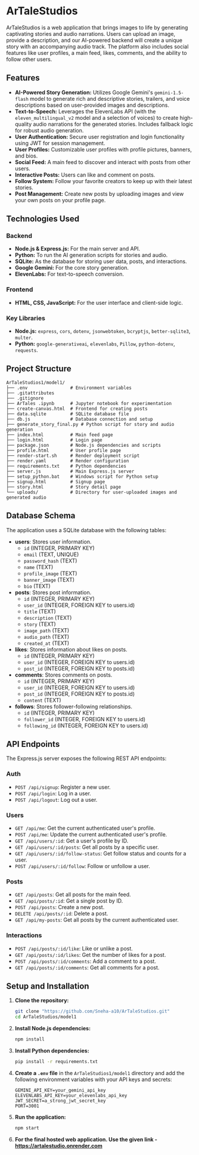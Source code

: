 # ArTaleStudios

ArTaleStudios is a web application that brings images to life by generating captivating stories and audio narrations. Users can upload an image, provide a description, and our AI-powered backend will create a unique story with an accompanying audio track. The platform also includes social features like user profiles, a main feed, likes, comments, and the ability to follow other users.

## Features

*   **AI-Powered Story Generation:** Utilizes Google Gemini's `gemini-1.5-flash` model to generate rich and descriptive stories, trailers, and voice descriptions based on user-provided images and descriptions.
*   **Text-to-Speech:** Leverages the ElevenLabs API (with the `eleven_multilingual_v2` model and a selection of voices) to create high-quality audio narrations for the generated stories. Includes fallback logic for robust audio generation.
*   **User Authentication:** Secure user registration and login functionality using JWT for session management.
*   **User Profiles:** Customizable user profiles with profile pictures, banners, and bios.
*   **Social Feed:** A main feed to discover and interact with posts from other users.
*   **Interactive Posts:** Users can like and comment on posts.
*   **Follow System:** Follow your favorite creators to keep up with their latest stories.
*   **Post Management:** Create new posts by uploading images and view your own posts on your profile page.

## Technologies Used

### Backend
*   **Node.js & Express.js:** For the main server and API.
*   **Python:** To run the AI generation scripts for stories and audio.
*   **SQLite:** As the database for storing user data, posts, and interactions.
*   **Google Gemini:** For the core story generation.
*   **ElevenLabs:** For text-to-speech conversion.

### Frontend
*   **HTML, CSS, JavaScript:** For the user interface and client-side logic.

### Key Libraries
*   **Node.js:** `express`, `cors`, `dotenv`, `jsonwebtoken`, `bcryptjs`, `better-sqlite3`, `multer`.
*   **Python:** `google-generativeai`, `elevenlabs`, `Pillow`, `python-dotenv`, `requests`.

## Project Structure

```
ArTaleStudios1/model1/
├── .env                # Environment variables
├── .gitattributes
├── .gitignore
├── ArTales .ipynb      # Jupyter notebook for experimentation
├── create-canvas.html  # Frontend for creating posts
├── data.sqlite         # SQLite database file
├── db.js               # Database connection and setup
├── generate_story_final.py # Python script for story and audio generation
├── index.html          # Main feed page
├── login.html          # Login page
├── package.json        # Node.js dependencies and scripts
├── profile.html        # User profile page
├── render-start.sh     # Render deployment script
├── render.yaml         # Render configuration
├── requirements.txt    # Python dependencies
├── server.js           # Main Express.js server
├── setup_python.bat    # Windows script for Python setup
├── signup.html         # Signup page
├── story.html          # Story detail page
└── uploads/            # Directory for user-uploaded images and generated audio
```

## Database Schema

The application uses a SQLite database with the following tables:

*   **users**: Stores user information.
    *   `id` (INTEGER, PRIMARY KEY)
    *   `email` (TEXT, UNIQUE)
    *   `password_hash` (TEXT)
    *   `name` (TEXT)
    *   `profile_image` (TEXT)
    *   `banner_image` (TEXT)
    *   `bio` (TEXT)
*   **posts**: Stores post information.
    *   `id` (INTEGER, PRIMARY KEY)
    *   `user_id` (INTEGER, FOREIGN KEY to users.id)
    *   `title` (TEXT)
    *   `description` (TEXT)
    *   `story` (TEXT)
    *   `image_path` (TEXT)
    *   `audio_path` (TEXT)
    *   `created_at` (TEXT)
*   **likes**: Stores information about likes on posts.
    *   `id` (INTEGER, PRIMARY KEY)
    *   `user_id` (INTEGER, FOREIGN KEY to users.id)
    *   `post_id` (INTEGER, FOREIGN KEY to posts.id)
*   **comments**: Stores comments on posts.
    *   `id` (INTEGER, PRIMARY KEY)
    *   `user_id` (INTEGER, FOREIGN KEY to users.id)
    *   `post_id` (INTEGER, FOREIGN KEY to posts.id)
    *   `content` (TEXT)
*   **follows**: Stores follower-following relationships.
    *   `id` (INTEGER, PRIMARY KEY)
    *   `follower_id` (INTEGER, FOREIGN KEY to users.id)
    *   `following_id` (INTEGER, FOREIGN KEY to users.id)

## API Endpoints

The Express.js server exposes the following REST API endpoints:

### Auth
*   `POST /api/signup`: Register a new user.
*   `POST /api/login`: Log in a user.
*   `POST /api/logout`: Log out a user.

### Users
*   `GET /api/me`: Get the current authenticated user's profile.
*   `POST /api/me`: Update the current authenticated user's profile.
*   `GET /api/users/:id`: Get a user's profile by ID.
*   `GET /api/users/:id/posts`: Get all posts by a specific user.
*   `GET /api/users/:id/follow-status`: Get follow status and counts for a user.
*   `POST /api/users/:id/follow`: Follow or unfollow a user.

### Posts
*   `GET /api/posts`: Get all posts for the main feed.
*   `GET /api/posts/:id`: Get a single post by ID.
*   `POST /api/posts`: Create a new post.
*   `DELETE /api/posts/:id`: Delete a post.
*   `GET /api/my-posts`: Get all posts by the current authenticated user.

### Interactions
*   `POST /api/posts/:id/like`: Like or unlike a post.
*   `GET /api/posts/:id/likes`: Get the number of likes for a post.
*   `POST /api/posts/:id/comments`: Add a comment to a post.
*   `GET /api/posts/:id/comments`: Get all comments for a post.

## Setup and Installation

1.  **Clone the repository:**
    ```bash
    git clone "https://github.com/Sneha-a10/ArTaleStudios.git"
    cd ArTaleStudios/model1
    ```

2.  **Install Node.js dependencies:**
    ```bash
    npm install
    ```

3.  **Install Python dependencies:**
    ```bash
    pip install -r requirements.txt
    ```

4.  **Create a `.env` file** in the `ArTaleStudios1/model1` directory and add the following environment variables with your API keys and secrets:
    ```
    GEMINI_API_KEY=your_gemini_api_key
    ELEVENLABS_API_KEY=your_elevenlabs_api_key
    JWT_SECRET=a_strong_jwt_secret_key
    PORT=3001
    ```

5.  **Run the application:**
    ```bash
    npm start
    ```

6. **For the final hosted web application. Use the given link - https://artalestudio.onrender.com**
